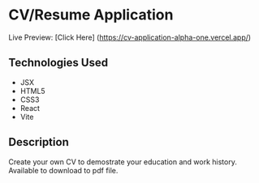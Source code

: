 # CV/Resume Application
Live Preview: [Click Here] (https://cv-application-alpha-one.vercel.app/)

## Technologies Used

* JSX
* HTML5
* CSS3
* React
* Vite

## Description
Create your own CV to demostrate your education and work history. Available to download to pdf file.
